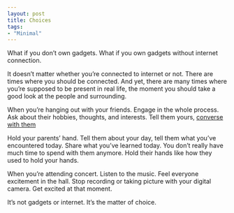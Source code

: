 ```yaml
---
layout: post
title: Choices
tags:
- "Minimal"
---
```

What if you don’t own gadgets. What if you own gadgets without internet connection.

It doesn’t matter whether you’re connected to internet or not. There are times where you should be connected. And yet, there are many times where you’re supposed to be present in real life, the moment you should take a good look at the people and surrounding.

<!--more-->

When you’re hanging out with your friends. Engage in the whole process. Ask about their hobbies, thoughts, and interests. Tell them yours, [converse with them][1]

[1]: http://sayzlim.net/conversation/ "Conversation | Sayz Lim"

Hold your parents’ hand. Tell them about your day, tell them what you’ve encountered today. Share what you’ve learned today. You don’t really have much time to spend with them anymore. Hold their hands like how they used to hold your hands.

When you’re attending concert. Listen to the music. Feel everyone excitement in the hall. Stop recording or taking picture with your digital camera. Get excited at that moment.

It’s not gadgets or internet.  It’s the matter of choice.
